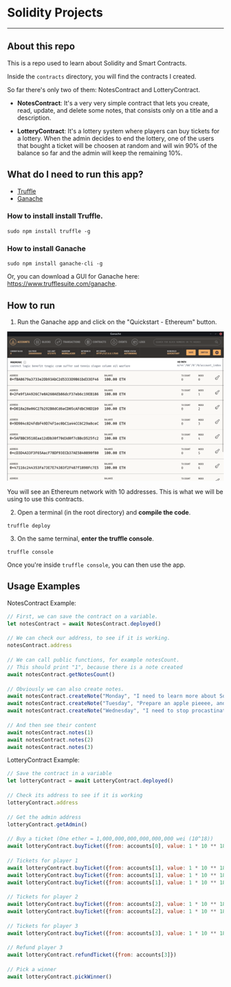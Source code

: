 # Solidity Projects

---

## **About this repo**

This is a repo used to learn about Solidity and Smart Contracts.

Inside the `contracts` directory, you will find the contracts I created.

So far there's only two of them: NotesContract and LotteryContract.

- **NotesContract**: It's a very very simple contract that lets you create, read, update, and delete some notes, that consists only on a title and a description.

- **LotteryContract**: It's a lottery system where players can buy tickets for a lottery. When the admin decides to end the lottery, one of the users that bought a ticket will be choosen at random and will win 90% of the balance so far and the admin will keep the remaining 10%.


## **What do I need to run this app?**

- [Truffle](https://github.com/trufflesuite/truffle)
- [Ganache](https://github.com/trufflesuite/ganache-ui)

### How to install install Truffle.

```
sudo npm install truffle -g
```

### How to install Ganache

```
sudo npm install ganache-cli -g
```

Or, you can download a GUI for Ganache here: https://www.trufflesuite.com/ganache.

## **How to run**

1. Run the Ganache app and click on the "Quickstart - Ethereum" button.

![](assets/ganache.png)

You will see an Ethereum network with 10 addresses. This is what we will be using to use this contracts.

2. Open a terminal (in the root directory) and **compile the code**.
```
truffle deploy
```

3. On the same terminal, **enter the truffle console**.

```
truffle console
```

Once you're inside `truffle console`, you can then use the app.

## **Usage Examples**

NotesContract Example:
```javascript
// First, we can save the contract on a variable.
let notesContract = await NotesContract.deployed()

// We can check our address, to see if it is working.
notesContract.address

// We can call public functions, for example notesCount.
// This should print "1", because there is a note created
await notesContract.getNotesCount()

// Obviously we can also create notes.
await notesContract.createNote("Monday", "I need to learn more about Solidity")
await notesContract.createNote("Tuesday", "Prepare an apple pieeee, and some cupcakes")
await notesContract.createNote("Wednesday", "I need to stop procastinating and learn more about Delay/Disruption Tolerant Networks :)")

// And then see their content
await notesContract.notes(1)
await notesContract.notes(2)
await notesContract.notes(3)
```

LotteryContract Example:

```javascript
// Save the contract in a variable
let lotteryContract = await LotteryContract.deployed()

// Check its address to see if it is working
lotteryContract.address

// Get the admin address
lotteryContract.getAdmin()

// Buy a ticket (One ether = 1,000,000,000,000,000,000 wei (10^18))
await lotteryContract.buyTicket({from: accounts[0], value: 1 * 10 ** 18}) // This should throw an error since account 0 is admin (admins can't buy lottery tickets).

// Tickets for player 1
await lotteryContract.buyTicket({from: accounts[1], value: 1 * 10 ** 18})
await lotteryContract.buyTicket({from: accounts[1], value: 1 * 10 ** 18})
await lotteryContract.buyTicket({from: accounts[1], value: 1 * 10 ** 18})

// Tickets for player 2
await lotteryContract.buyTicket({from: accounts[2], value: 1 * 10 ** 18})
await lotteryContract.buyTicket({from: accounts[2], value: 1 * 10 ** 18})

// Tickets for player 3
await lotteryContract.buyTicket({from: accounts[3], value: 1 * 10 ** 18})

// Refund player 3
await lotteryContract.refundTicket({from: accounts[3]})

// Pick a winner
await lotteryContract.pickWinner()
```